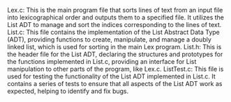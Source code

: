 Lex.c: This is the main program file that sorts lines of text from an input file into lexicographical order and outputs them to a specified file. It utilizes the List ADT to manage and sort the indices corresponding to the lines of text.
List.c: This file contains the implementation of the List Abstract Data Type (ADT), providing functions to create, manipulate, and manage a doubly linked list, which is used for sorting in the main Lex program.
List.h: This is the header file for the List ADT, declaring the structures and prototypes for the functions implemented in List.c, providing an interface for List manipulation to other parts of the program, like Lex.c.
ListTest.c: This file is used for testing the functionality of the List ADT implemented in List.c. It contains a series of tests to ensure that all aspects of the List ADT work as expected, helping to identify and fix bugs.